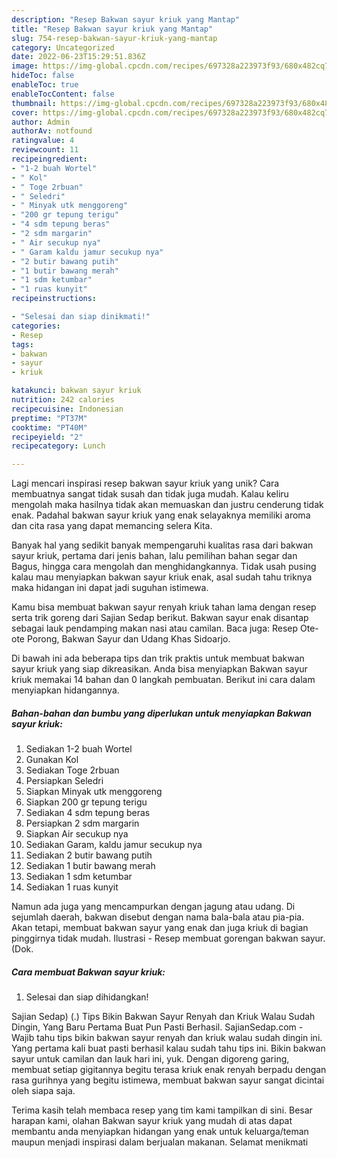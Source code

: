 ```yaml
---
description: "Resep Bakwan sayur kriuk yang Mantap"
title: "Resep Bakwan sayur kriuk yang Mantap"
slug: 754-resep-bakwan-sayur-kriuk-yang-mantap
category: Uncategorized
date: 2022-06-23T15:29:51.836Z
image: https://img-global.cpcdn.com/recipes/697328a223973f93/680x482cq70/bakwan-sayur-kriuk-foto-resep-utama.jpg
hideToc: false
enableToc: true
enableTocContent: false
thumbnail: https://img-global.cpcdn.com/recipes/697328a223973f93/680x482cq70/bakwan-sayur-kriuk-foto-resep-utama.jpg
cover: https://img-global.cpcdn.com/recipes/697328a223973f93/680x482cq70/bakwan-sayur-kriuk-foto-resep-utama.jpg
author: Admin
authorAv: notfound
ratingvalue: 4
reviewcount: 11
recipeingredient:
- "1-2 buah Wortel"
- " Kol"
- " Toge 2rbuan"
- " Seledri"
- " Minyak utk menggoreng"
- "200 gr tepung terigu"
- "4 sdm tepung beras"
- "2 sdm margarin"
- " Air secukup nya"
- " Garam kaldu jamur secukup nya"
- "2 butir bawang putih"
- "1 butir bawang merah"
- "1 sdm ketumbar"
- "1 ruas kunyit"
recipeinstructions:

- "Selesai dan siap dinikmati!"
categories:
- Resep
tags:
- bakwan
- sayur
- kriuk

katakunci: bakwan sayur kriuk 
nutrition: 242 calories
recipecuisine: Indonesian
preptime: "PT37M"
cooktime: "PT40M"
recipeyield: "2"
recipecategory: Lunch

---
```





Lagi mencari inspirasi resep bakwan sayur kriuk yang unik? Cara membuatnya sangat tidak susah dan tidak juga mudah. Kalau keliru mengolah maka hasilnya tidak akan memuaskan dan justru cenderung tidak enak. Padahal bakwan sayur kriuk yang enak selayaknya memiliki aroma dan cita rasa yang dapat memancing selera Kita.





Banyak hal yang sedikit banyak mempengaruhi kualitas rasa dari bakwan sayur kriuk, pertama dari jenis bahan, lalu pemilihan bahan segar dan Bagus, hingga cara mengolah dan menghidangkannya. Tidak usah pusing kalau mau menyiapkan bakwan sayur kriuk enak,      asal sudah tahu triknya maka hidangan ini dapat jadi suguhan istimewa.














Kamu bisa membuat bakwan sayur renyah kriuk tahan lama dengan resep serta trik goreng dari Sajian Sedap berikut. Bakwan sayur enak disantap sebagai lauk pendamping makan nasi atau camilan. Baca juga: Resep Ote-ote Porong, Bakwan Sayur dan Udang Khas Sidoarjo.






Di bawah ini ada beberapa tips dan trik praktis untuk membuat bakwan sayur kriuk yang siap dikreasikan. Anda bisa menyiapkan Bakwan sayur kriuk memakai 14 bahan dan 0 langkah pembuatan. Berikut ini cara dalam menyiapkan hidangannya.

<!--inarticleads1-->

##### Bahan-bahan dan bumbu yang diperlukan untuk menyiapkan Bakwan sayur kriuk:

1. Sediakan 1-2 buah Wortel
1. Gunakan  Kol
1. Sediakan  Toge 2rbuan
1. Persiapkan  Seledri
1. Siapkan  Minyak utk menggoreng
1. Siapkan 200 gr tepung terigu
1. Sediakan 4 sdm tepung beras
1. Persiapkan 2 sdm margarin
1. Siapkan  Air secukup nya
1. Sediakan  Garam, kaldu jamur secukup nya
1. Sediakan 2 butir bawang putih
1. Sediakan 1 butir bawang merah
1. Sediakan 1 sdm ketumbar
1. Sediakan 1 ruas kunyit


Namun ada juga yang mencampurkan dengan jagung atau udang. Di sejumlah daerah, bakwan disebut dengan nama bala-bala atau pia-pia. Akan tetapi, membuat bakwan sayur yang enak dan juga kriuk di bagian pinggirnya tidak mudah. Ilustrasi - Resep membuat gorengan bakwan sayur. (Dok. 

<!--inarticleads2-->

##### Cara membuat Bakwan sayur kriuk:


1. Selesai dan siap dihidangkan!

Sajian Sedap) (.) Tips Bikin Bakwan Sayur Renyah dan Kriuk Walau Sudah Dingin, Yang Baru Pertama Buat Pun Pasti Berhasil. SajianSedap.com - Wajib tahu tips bikin bakwan sayur renyah dan kriuk walau sudah dingin ini. Yang pertama kali buat pasti berhasil kalau sudah tahu tips ini. Bikin bakwan sayur untuk camilan dan lauk hari ini, yuk. Dengan digoreng garing, membuat setiap gigitannya begitu terasa kriuk enak renyah berpadu dengan rasa gurihnya yang begitu istimewa, membuat bakwan sayur sangat dicintai oleh siapa saja. 

Terima kasih telah membaca resep yang tim kami tampilkan di sini. Besar harapan kami, olahan Bakwan sayur kriuk yang mudah di atas dapat membantu anda menyiapkan hidangan yang enak untuk keluarga/teman maupun menjadi inspirasi dalam berjualan makanan. Selamat menikmati
